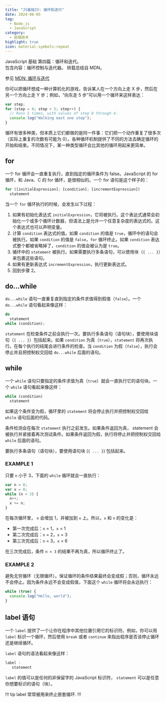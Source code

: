 ```yaml
---
title: "JS基础IV: 循环和迭代"
date: 2024-06-05
tag:
  - Node.js
  - JavaScript
category:
  - 前端技术
highlight: true
icon: material-symbols:repeat
---
```

JavaScript 基础 第四篇：循环和迭代。  
包含内容：循环控制与迭代器。
转载总结自 MDN。
<!-- more -->

参见 [MDN: 循环与迭代](https://developer.mozilla.org/zh-CN/docs/Web/JavaScript/Guide/Loops_and_iteration)

你可以把循环想成一种计算机化的游戏，告诉某人在一个方向上走 X 步，然后在另一个方向上走 Y 步；例如，“向东走 5 步”可以用一个循环来这样表达：

```js
var step;
for (step = 0; step < 5; step++) {
  // Runs 5 times, with values of step 0 through 4.
  console.log("Walking east one step");
}
```

循环有很多种类，但本质上它们都做的是同一件事：它们把一个动作重复了很多次（实际上重复的次数有可能为 0）。各种循环机制提供了不同的方法去确定循环的开始和结束。不同情况下，某一种类型循环会比其他的循环用起来更简单。

## for

一个 for 循环会一直重复执行，直到指定的循环条件为 false。JavaScript 的 for 循环，和 Java、C 的 for 循环，是很相似的。一个 for 语句是这个样子的：

```js
for ([initialExpression]; [condition]; [incrementExpression])
  statement
```

当一个 `for` 循环执行的时候，会发生以下过程：

1. 如果有初始化表达式 `initialExpression`，它将被执行。这个表达式通常会初始化一个或多个循环计数器，但语法上是允许一个任意复杂度的表达式的。这个表达式也可以声明变量。
2. 计算 `condition` 表达式的值。如果 `condition` 的值是 `true`，循环中的语句会被执行。如果 `condition` 的值是 `false`，`for` 循环终止。如果 `condition` 表达式整个都被省略掉了，`condition` 的值会被认为是 `true`。
3. 循环中的 `statement` 被执行。如果需要执行多条语句，可以使用块（`{ ... }`）来包裹这些语句。
4. 如果有更新表达式 `incrementExpression`，执行更新表达式。
5. 回到步骤 2。

## do...while

`do...while` 语句一直重复直到指定的条件求值得到假值（`false`）。一个 `do...while` 语句看起来像这样：
```js
do
  statement
while (condition);
```
`statement` 在检查条件之前会执行一次。要执行多条语句（语句块），要使用块语句（`{ ... }`）包括起来。如果 `condition` 为真（`true`），`statement` 将再次执行。在每个执行的结尾会进行条件的检查。当 `condition` 为假（`false`），执行会停止并且把控制权交回给 `do...while` 后面的语句。

## while

一个 `while` 语句只要指定的条件求值为真（`true`）就会一直执行它的语句块。一个 `while` 语句看起来像这样：
```js
while (condition)
  statement
```
如果这个条件变为假，循环里的 `statement` 将会停止执行并把控制权交回给 `while` 语句后面的代码。

条件检测会在每次 `statement` 执行之前发生。如果条件返回为真， statement 会被执行并紧接着再次测试条件。如果条件返回为假，执行将停止并把控制权交回给 `while` 后面的语句。

要执行多条语句（语句块），要使用语句块 (`{ ... }`) 包括起来。

### EXAMPLE 1

只要 `n` 小于 3，下面的 `while` 循环就会一直执行：

```js
var n = 0;
var x = 0;
while (n < 3) {
  n++;
  x += n;
}
```
在每次循环里， `n` 会增加 1，并被加到 `x` 上。所以，`x` 和 `n` 的变化是：

* 第一次完成后：`n` = 1，`x` = 1
* 第二次完成后：`n` = 2，`x` = 3
* 第三次完成后：`n` = 3，`x` = 6

在三次完成后，条件 `n < 3` 的结果不再为真，所以循环终止了。

### EXAMPLE 2

避免无穷循环（无限循环）。保证循环的条件结果最终会变成假；否则，循环永远不会停止。因为条件永远不会变成假值，下面这个 `while` 循环将会永远执行：

```js
while (true) {
  console.log("Hello, world");
}
```

## label 语句

一个 `label` 提供了一个让你在程序中其他位置引用它的标识符。例如，你可以用 `label` 标识一个循环，然后使用 `break` 或者 `continue` 来指出程序是否该停止循环还是继续循环。

`label` 语句的语法看起来像这样：
```js
label :
   statement
```
`label` 的值可以是任何的非保留字的 JavaScript 标识符， `statement` 可以是任意你想要标识的语句（块）。

!!! tip
label 常常被用来终止嵌套循环.
!!!
